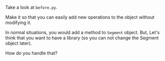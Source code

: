 Take a look at `before.py`. 

Make it so that you can easily add new operations to the object without modifying it. 

In normal situations, you would add a method to `Segment` object. But, Let's think that you want to have a library (so you can not change the Segment object later).

How do you handle that?
